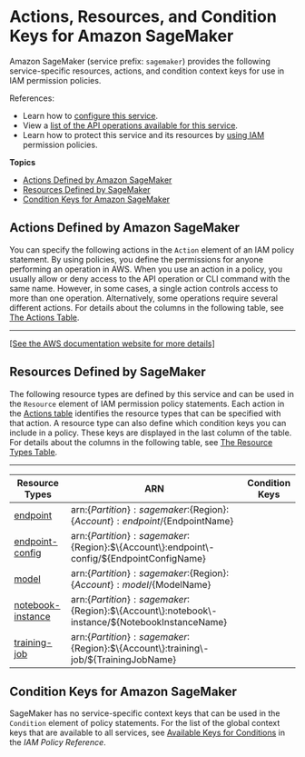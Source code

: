 # Actions, Resources, and Condition Keys for Amazon SageMaker<a name="list_amazonsagemaker"></a>

Amazon SageMaker \(service prefix: `sagemaker`\) provides the following service\-specific resources, actions, and condition context keys for use in IAM permission policies\.

References:
+ Learn how to [configure this service](http://docs.aws.amazon.com/sagemaker/latest/dg/)\.
+ View a [list of the API operations available for this service](http://docs.aws.amazon.com/sagemaker/latest/dg)\.
+ Learn how to protect this service and its resources by [using IAM](http://docs.aws.amazon.com/sagemaker/latest/dg/authentication-and-access-control.html) permission policies\.

**Topics**
+ [Actions Defined by Amazon SageMaker](#amazonsagemaker-actions-as-permissions)
+ [Resources Defined by SageMaker](#amazonsagemaker-resources-for-iam-policies)
+ [Condition Keys for Amazon SageMaker](#amazonsagemaker-policy-keys)

## Actions Defined by Amazon SageMaker<a name="amazonsagemaker-actions-as-permissions"></a>

You can specify the following actions in the `Action` element of an IAM policy statement\. By using policies, you define the permissions for anyone performing an operation in AWS\. When you use an action in a policy, you usually allow or deny access to the API operation or CLI command with the same name\. However, in some cases, a single action controls access to more than one operation\. Alternatively, some operations require several different actions\. For details about the columns in the following table, see [The Actions Table](reference_policies_actions-resources-contextkeys.md#actions_table)\.


****  
[\[See the AWS documentation website for more details\]](http://docs.aws.amazon.com/IAM/latest/UserGuide/list_amazonsagemaker.html)

## Resources Defined by SageMaker<a name="amazonsagemaker-resources-for-iam-policies"></a>

The following resource types are defined by this service and can be used in the `Resource` element of IAM permission policy statements\. Each action in the [Actions table](#amazonsagemaker-actions-as-permissions) identifies the resource types that can be specified with that action\. A resource type can also define which condition keys you can include in a policy\. These keys are displayed in the last column of the table\. For details about the columns in the following table, see [The Resource Types Table](reference_policies_actions-resources-contextkeys.md#resources_table)\.


****  

| Resource Types | ARN | Condition Keys | 
| --- | --- | --- | 
| [endpoint](url-resources-replace-me) | arn:$\{Partition\}:sagemaker:$\{Region\}:$\{Account\}:endpoint/$\{EndpointName\} |  | 
| [endpoint\-config](url-resources-replace-me) | arn:$\{Partition\}:sagemaker:$\{Region\}:$\{Account\}:endpoint\-config/$\{EndpointConfigName\} |  | 
| [model](url-resources-replace-me) | arn:$\{Partition\}:sagemaker:$\{Region\}:$\{Account\}:model/$\{ModelName\} |  | 
| [notebook\-instance](url-resources-replace-me) | arn:$\{Partition\}:sagemaker:$\{Region\}:$\{Account\}:notebook\-instance/$\{NotebookInstanceName\} |  | 
| [training\-job](url-resources-replace-me) | arn:$\{Partition\}:sagemaker:$\{Region\}:$\{Account\}:training\-job/$\{TrainingJobName\} |  | 

## Condition Keys for Amazon SageMaker<a name="amazonsagemaker-policy-keys"></a>

SageMaker has no service\-specific context keys that can be used in the `Condition` element of policy statements\. For the list of the global context keys that are available to all services, see [Available Keys for Conditions](http://docs.aws.amazon.com/IAM/latest/UserGuide/reference_policies_condition-keys.html#AvailableKeys) in the *IAM Policy Reference*\.
